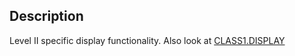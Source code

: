## Description

Level II specific display functionality. Also look at [CLASS1.DISPLAY](./class1.display.md) 
